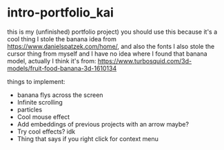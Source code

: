 # intro-portfolio_kai
this is my (unfinished) portfolio project)
you should use this because it's a cool thing
I stole the banana idea from https://www.danielspatzek.com/home/, and also the fonts
I also stole the cursor thing from myself and I have no idea where I found that banana model, actually I think it's from: https://www.turbosquid.com/3d-models/fruit-food-banana-3d-1610134

things to  implement:
- banana flys across the screen
- Infinite scrolling
- particles
- Cool mouse effect
- Add embeddings of previous projects with an arrow maybe?
- Try cool effects? idk
- Thing that says if you right click for context menu
